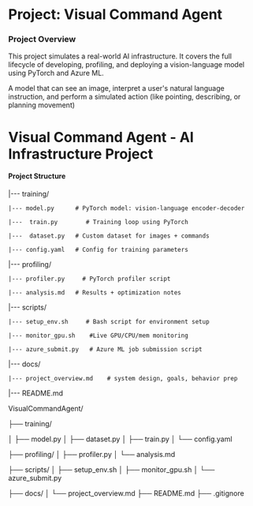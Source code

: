 # Project: Visual Command Agent

### Project Overview

This project simulates a real-world AI infrastructure. It covers the full lifecycle of developing, profiling, and deploying a vision-language model using PyTorch and Azure ML.

A model that can see an image, interpret a user's natural language instruction, and perform a simulated action (like pointing, describing, or planning movement)

# Visual Command Agent - AI Infrastructure Project

#### Project Structure

|--- training/

    |--- model.py      # PyTorch model: vision-language encoder-decoder

    |---  train.py        # Training loop using PyTorch

    |---  dataset.py   # Custom dataset for images + commands

    |--- config.yaml   # Config for training parameters

|--- profiling/

    |--- profiler.py     # PyTorch profiler script

    |--- analysis.md   # Results + optimization notes

|--- scripts/

    |--- setup_env.sh     # Bash script for environment setup

    |--- monitor_gpu.sh    #Live GPU/CPU/mem monitoring

    |--- azure_submit.py   # Azure ML job submission script

|--- docs/

    |--- project_overview.md    # system design, goals, behavior prep

|--- README.md

VisualCommandAgent/


├── training/

 │   ├── model.py
 │   ├── dataset.py
 │   ├── train.py
 │   └── config.yaml  

├── profiling/ 
 │   ├── profiler.py
 │   └── analysis.md

├── scripts/ 
 │   ├── setup_env.sh
 │   ├── monitor_gpu.sh
 │   └── azure_submit.py

├── docs/ 
 │   └── project_overview.md
├── README.md
├── .gitignore
